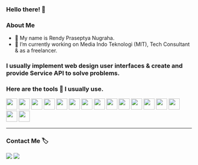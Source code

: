 <h3>Hello there! 👋</h3>
<h3>About Me</h3>
<ul>
  <li>🧑 My name is Rendy Praseptya Nugraha.</li>
  <li>💼 I’m currently working on Media Indo Teknologi (MIT), Tech Consultant & as a freelancer.</li>
</ul>
<h3>I usually implement web design user interfaces & create and provide Service API to solve problems.</h3>
<h3>Here are the tools 🧰 I usually use.</h3>
  <p>
  <img src="https://cdn.jsdelivr.net/gh/devicons/devicon/icons/visualstudio/visualstudio-plain.svg" height="30" width="30"/>
  <img src="https://cdn.jsdelivr.net/gh/devicons/devicon/icons/vscode/vscode-original.svg" height="30" width="30">    
  <img src="https://cdn.jsdelivr.net/gh/devicons/devicon/icons/html5/html5-original.svg" height="30" width="30"/>
  <img src="https://cdn.jsdelivr.net/gh/devicons/devicon/icons/css3/css3-original.svg" height="30" width="30"/>        
  <img src="https://cdn.jsdelivr.net/gh/devicons/devicon/icons/javascript/javascript-original.svg" height="30" width="30"/>
  <img src="https://cdn.jsdelivr.net/gh/devicons/devicon/icons/php/php-original.svg" height="30" width="30"/>
  <img src="https://cdn.jsdelivr.net/gh/devicons/devicon/icons/csharp/csharp-original.svg" height="30" width="30"/>
  <img src="https://cdn.jsdelivr.net/gh/devicons/devicon/icons/bootstrap/bootstrap-original.svg" height="30" width="30"/>
  <img src="https://cdn.jsdelivr.net/gh/devicons/devicon/icons/codeigniter/codeigniter-plain.svg" height="30" width="30"/>
  <img src="https://cdn.jsdelivr.net/gh/devicons/devicon/icons/laravel/laravel-plain.svg" height="30" width="30"/>
  <img src="https://cdn.jsdelivr.net/gh/devicons/devicon/icons/dotnetcore/dotnetcore-original.svg" height="30" width="30"/>
  <img src="https://cdn.jsdelivr.net/gh/devicons/devicon/icons/composer/composer-original.svg" height="30" width="30"/>        
  <img src="https://cdn.jsdelivr.net/gh/devicons/devicon/icons/microsoftsqlserver/microsoftsqlserver-plain.svg" height="30" width="30"/>    <img src="https://cdn.jsdelivr.net/gh/devicons/devicon/icons/postgresql/postgresql-original.svg" height="30" width="30"/>
  <img src="https://cdn.jsdelivr.net/gh/devicons/devicon/icons/mysql/mysql-original-wordmark.svg" height="30" width="30"/>
  <img src="https://cdn.jsdelivr.net/gh/devicons/devicon/icons/git/git-original.svg" height="30" width="30"/>        
  </p>
  <hr>
  <div>
    <h3>Contact Me 🏷</h3>
    <p>
      <a href="" target="_blank"><img src="https://img.shields.io/badge/Instagram-E4405F?style=for-the-badge&logo=instagram&logoColor=white"></a>
    <a href="" target="_blank"><img src="https://img.shields.io/badge/LinkedIn-0077B5?style=for-the-badge&logo=linkedin&logoColor=white"></a>
    </p>
  </div>
  
<!--<ol type="number">-->
  <!-- <li>I usually identify areas in a business process that need improvement. I will conduct a thorough analysis, collect data, and evaluate existing processes. After that, I will design solutions that integrate information technology, such as the use of relevant web applications, digital platforms, and automation systems.</li> -->
  
<!--</ol>-->
<!--
**Renddevs/Renddevs** is a ✨ _special_ ✨ repository because its `README.md` (this file) appears on your GitHub profile.

Here are some ideas to get you started:

- 🔭 I’m currently working on ...
- 🌱 I’m currently learning ...
- 👯 I’m looking to collaborate on ...
- 🤔 I’m looking for help with ...
- 💬 Ask me about ...
- 📫 How to reach me: ...
- 😄 Pronouns: ...
- ⚡ Fun fact: ...
-->
